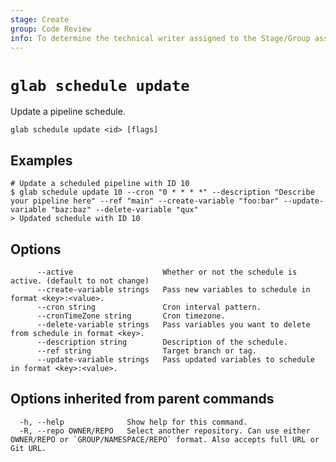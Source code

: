 ```yaml
---
stage: Create
group: Code Review
info: To determine the technical writer assigned to the Stage/Group associated with this page, see https://about.gitlab.com/handbook/product/ux/technical-writing/#assignments
---
```


<!--
This documentation is auto generated by a script.
Please do not edit this file directly. Run `make gen-docs` instead.
-->

# `glab schedule update`

Update a pipeline schedule.

```plaintext
glab schedule update <id> [flags]
```

## Examples

```console
# Update a scheduled pipeline with ID 10
$ glab schedule update 10 --cron "0 * * * *" --description "Describe your pipeline here" --ref "main" --create-variable "foo:bar" --update-variable "baz:baz" --delete-variable "qux"
> Updated schedule with ID 10

```

## Options

```plaintext
      --active                    Whether or not the schedule is active. (default to not change)
      --create-variable strings   Pass new variables to schedule in format <key>:<value>.
      --cron string               Cron interval pattern.
      --cronTimeZone string       Cron timezone.
      --delete-variable strings   Pass variables you want to delete from schedule in format <key>.
      --description string        Description of the schedule.
      --ref string                Target branch or tag.
      --update-variable strings   Pass updated variables to schedule in format <key>:<value>.
```

## Options inherited from parent commands

```plaintext
  -h, --help              Show help for this command.
  -R, --repo OWNER/REPO   Select another repository. Can use either OWNER/REPO or `GROUP/NAMESPACE/REPO` format. Also accepts full URL or Git URL.
```

